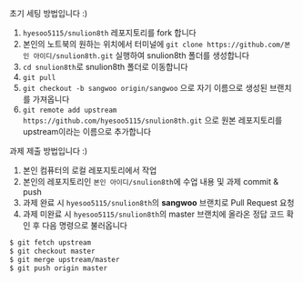 초기 세팅 방법입니다 :)
1. `hyesoo5115/snulion8th` 레포지토리를 fork 합니다
2. 본인의 노트북의 원하는 위치에서 터미널에 `git clone https://github.com/본인 아이디/snulion8th.git` 실행하여 snulion8th 폴더를 생성합니다
3. `cd snulion8th`로 snulion8th 폴더로 이동합니다
4. `git pull`
5. `git checkout -b sangwoo origin/sangwoo` 으로 자기 이름으로 생성된 브랜치를 가져옵니다
6. `git remote add upstream https://github.com/hyesoo5115/snulion8th.git` 으로 원본 레포지토리를 upstream이라는 이름으로 추가합니다

과제 제출 방법입니다 :)

1. 본인 컴퓨터의 로컬 레포지토리에서 작업
2. 본인의 레포지토리인 `본인 아이디/snulion8th`에 수업 내용 및 과제 commit & push
3. 과제 완료 시 `hyesoo5115/snulion8th`의 **sangwoo** 브랜치로 Pull Request 요청
4. 과제 미완료 시 `hyesoo5115/snulion8th`의 master 브랜치에 올라온 정답 코드 확인 후 다음 명령으로 불러옵니다
```bash
$ git fetch upstream
$ git checkout master
$ git merge upstream/master
$ git push origin master
```
